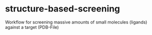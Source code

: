 # structure-based-screening
Workflow for screening massive amounts of small molecules (ligands) against a target (PDB-File)
